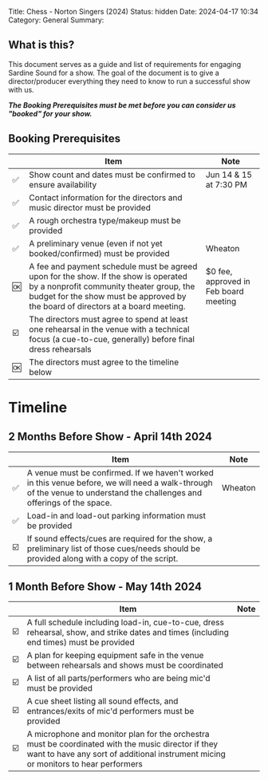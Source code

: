 Title: Chess - Norton Singers (2024)
Status: hidden
Date: 2024-04-17 10:34
Category: General
Summary: 

## What is this?
This document serves as a guide and list of requirements for engaging Sardine Sound for a show. The goal of the document is to give a director/producer everything they need to know to run a successful show with us.

***The Booking Prerequisites must be met before you can consider us "booked" for your show.***

## Booking Prerequisites
|  | Item | Note |  
|---|---|---|  
| ✅ | Show count and dates must be confirmed to ensure availability | Jun 14 & 15 at 7:30 PM |  
| ✅ | Contact information for the directors and music director must be provided |  |  
| ✅ | A rough orchestra type/makeup must be provided |  |
| ✅ | A preliminary venue (even if not yet booked/confirmed) must be provided | Wheaton |
| 🆗 | A fee and payment schedule must be agreed upon for the show. If the show is operated by a nonprofit community theater group, the budget for the show must be approved by the board of directors at a board meeting. |  $0 fee, approved in Feb board meeting |
| ☑️ | The directors must agree to spend at least one rehearsal in the venue with a technical focus (a cue-to-cue, generally) before final dress rehearsals |  |
| 🆗 | The directors must agree to the timeline below |  |

# Timeline
## 2 Months Before Show - April 14th 2024
|  | Item | Note |  
|---|---|---|  
| ✅ | A venue must be confirmed. If we haven't worked in this venue before, we will need a walk-through of the venue to understand the challenges and offerings of the space. | Wheaton |
| ✅ | Load-in and load-out parking information must be provided | |
| ☑️ | If sound effects/cues are required for the show, a preliminary list of those cues/needs should be provided along with a copy of the script. | |

## 1 Month Before Show - May 14th 2024
|  | Item | Note |  
|---|---|---|  
| ☑️ | A full schedule including load-in, cue-to-cue, dress rehearsal, show, and strike dates and times (including end times) must be provided | |
| ☑️ | A plan for keeping equipment safe in the venue between rehearsals and shows must be coordinated | |
| ☑️ | A list of all parts/performers who are being mic'd must be provided | |
| ☑️ | A cue sheet listing all sound effects, and entrances/exits of mic'd performers must be provided | |
| ☑️ | A microphone and monitor plan for the orchestra must be coordinated with the music director if they want to have any sort of additional instrument micing or monitors to hear performers | |
